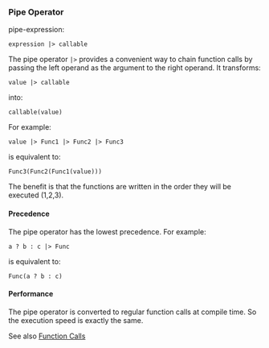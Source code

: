 ### Pipe Operator

pipe-expression:

``` suneido
expression |> callable
```

The pipe operator `|>` provides a convenient way to chain function calls by passing the left operand as the argument to the right operand. It transforms:

``` suneido
value |> callable
```

into:

``` suneido
callable(value)
```

For example:

``` suneido
value |> Func1 |> Func2 |> Func3
```

is equivalent to:

``` suneido
Func3(Func2(Func1(value)))
```

The benefit is that the functions are written in the order they will be executed (1,2,3).

#### Precedence

The pipe operator has the lowest precedence. For example:

``` suneido
a ? b : c |> Func
```

is equivalent to:

``` suneido
Func(a ? b : c)
```

#### Performance

The pipe operator is converted to regular function calls at compile time. 
So the execution speed is exactly the same.

See also [Function Calls](<Function Calls.html>)